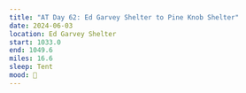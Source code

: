 ```yaml
---
title: "AT Day 62: Ed Garvey Shelter to Pine Knob Shelter"
date: 2024-06-03
location: Ed Garvey Shelter
start: 1033.0
end: 1049.6
miles: 16.6
sleep: Tent
mood: 🙂
---
```


